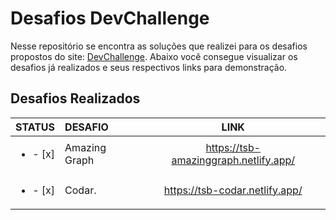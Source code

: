 # Desafios DevChallenge
Nesse repositório se encontra as soluções que realizei para os desafios propostos do site: [DevChallenge](https://www.devchallenge.com.br/). Abaixo você consegue visualizar os desafios já realizados e seus respectivos links para demonstração.

## Desafios Realizados
| STATUS | DESAFIO | LINK |
|:------:|:-------|:----:|
|<ul><li> - [x] </li></ul>|Amazing Graph|https://tsb-amazinggraph.netlify.app/|
|<ul><li> - [x] </li></ul>|Codar.|https://tsb-codar.netlify.app/|
